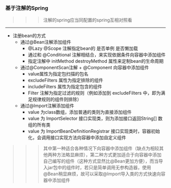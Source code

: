 ### 基于注解的Spring
>>> 注解的spring应当同配置的spring互相对照看
---
+ 注册bean的方式
    + 通过@Bean注解添加组件
        + @Lazy @Scope 注解指定bean的 是否单例 是否懒加载
        + 通过和 @Conditional 注解相结合，来实现依据条件向容器中添加组件
        + 指定注解中 initMethod destroyMethod 属性来定制bean的生命周期 
    + 通过@ComponentScan注解 + @Component 向容器中添加组件
        + value属性为指定包扫描的包名
        + excludeFilters 属性为指定排除的组件
        + includeFilters 属性为指定包含的组件
        + Filter 注解为指定过滤的规则（例如添加到 excludeFilters 中，即为满足规律规则的组件则排除）
    + 通过@Import注解添加组件
        + value 为class数组，添加普通的类则为直接添加组件
        + value 为 ImportSelector 接口实现类，则为添加接口返回String[] 数组的所有类
        + value 为 ImportBeanDefinitionRegistrar 接口实现类时，容器初始化，会调用接口实现方法向容器中添加自定义组件
>>> 其中第一种适合各种情况下向容器中添加组件（缺点为相较其他两种方法略显麻烦），第二种方式更加适合于向容器中添加自己编写的组件（这种方式显然比@Bean更加方便），而当导入jar包中的组件时，若只是简单调用无参构造器，使用@Bean稍显麻烦，故可以采取@Import导入类的方式快速向容器中添加组件
